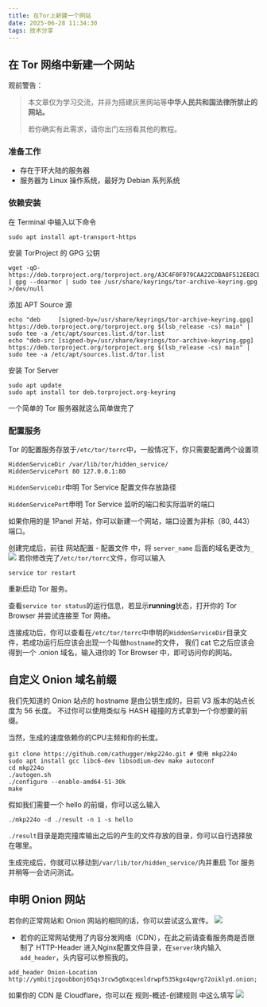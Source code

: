 ```yaml
---
title: 在Tor上新建一个网站
date: 2025-06-28 11:34:30
tags: 技术分享
---
```

## 在 Tor 网络中新建一个网站
观前警告：
> 本文章仅为学习交流，并非为搭建灰黑网站等**中华人民共和国法律所禁止的网站。**
> 
> 若你确实有此需求，请你出门左拐看其他的教程。
### 准备工作
- 存在于环大陆的服务器
- 服务器为 Linux 操作系统，最好为 Debian 系列系统
### 依赖安装
在 Terminal 中输入以下命令
```shell
sudo apt install apt-transport-https
```
安装 TorProject 的 GPG 公钥
```shell
wget -qO- https://deb.torproject.org/torproject.org/A3C4F0F979CAA22CDBA8F512EE8CBC9E886DDD89.asc | gpg --dearmor | sudo tee /usr/share/keyrings/tor-archive-keyring.gpg >/dev/null
```
添加 APT Source 源
```shell
echo "deb     [signed-by=/usr/share/keyrings/tor-archive-keyring.gpg] https://deb.torproject.org/torproject.org $(lsb_release -cs) main" | sudo tee -a /etc/apt/sources.list.d/tor.list
echo "deb-src [signed-by=/usr/share/keyrings/tor-archive-keyring.gpg] https://deb.torproject.org/torproject.org $(lsb_release -cs) main" | sudo tee -a /etc/apt/sources.list.d/tor.list
```
安装 Tor Server
```shell
sudo apt update
sudo apt install tor deb.torproject.org-keyring
```
一个简单的 Tor 服务器就这么简单做完了
### 配置服务
Tor 的配置服务存放于`/etc/tor/torrc`中，一般情况下，你只需要配置两个设置项
```plaintext
HiddenServiceDir /var/lib/tor/hidden_service/
HiddenServicePort 80 127.0.0.1:80
```
`HiddenServiceDir`申明 Tor Service 配置文件存放路径

`HiddenServicePort`申明 Tor Service 监听的端口和实际监听的端口

如果你用的是 1Panel 开站，你可以新建一个网站，端口设置为非标（80, 443）端口。

创建完成后，前往 网站配置 - 配置文件 中，将 `server_name` 后面的域名更改为`_`
![](./images/create-onion/nginx_config.png)
若你修改完了`/etc/tor/torrc`文件，你可以输入
```shell
service tor restart
```
重新启动 Tor 服务。

查看`service tor status`的运行信息，若显示**running**状态，打开你的 Tor Browser 并尝试连接至 Tor 网络。

连接成功后，你可以查看在`/etc/tor/torrc`中申明的`HiddenServiceDir`目录文件，若成功运行后应该会出现一个叫做`hostname`的文件，
我们 cat 它之后应该会得到一个 .onion 域名，输入进你的 Tor Browser 中，即可访问你的网站。

## 自定义 Onion 域名前缀
我们先知道的 Onion 站点的 hostname 是由公钥生成的，目前 V3 版本的站点长度为 56 长度。
不过你可以使用类似与 HASH 碰撞的方式拿到一个你想要的前缀。

当然，生成的速度依赖你的CPU主频和你的长度。
```shell
git clone https://github.com/cathugger/mkp224o.git # 使用 mkp224o
sudo apt install gcc libc6-dev libsodium-dev make autoconf
cd mkp224o
./autogen.sh
./configure --enable-amd64-51-30k
make
```
假如我们需要一个 hello 的前缀，你可以这么输入
```shell
./mkp224o -d ./result -n 1 -s hello
```
`./result`目录是跑完撞库输出之后的产生的文件存放的目录，你可以自行选择放在哪里。

生成完成后，你就可以移动到`/var/lib/tor/hidden_service/`内并重启 Tor 服务并稍等一会访问测试。

## 申明 Onion 网站
若你的正常网站和 Onion 网站的相同的话，你可以尝试这么宣传。
![](./images/create-onion/show_onion_domain.png)
- 若你的正常网站使用了内容分发网络（CDN），在此之前请查看服务商是否限制了 HTTP-Header
进入Nginx配置文件目录，在`server`块内输入`add_header`，头内容可以参照我的。
```nginx
add_header Onion-Location http://ymbitjzgoubbonj65qs3rcw5g6xqcexldrwpf535kgx4qwrg72oiklyd.onion;
```
如果你的 CDN 是 Cloudflare，你可以在 规则-概述-创建规则 中这么填写
![](./images/create-onion/cloudflare-rules.png)
